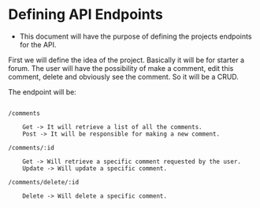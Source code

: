# Defining API Endpoints
* This document will have the purpose of defining the projects endpoints for the API.

First we will define the idea of the project. Basically it will be for starter a forum. The user will have the possibility of make a comment, edit this comment, delete and obviously see the comment. So it will be a CRUD.

The endpoint will be:

```

/comments

    Get -> It will retrieve a list of all the comments.
    Post -> It will be responsible for making a new comment.

/comments/:id

    Get -> Will retrieve a specific comment requested by the user.
    Update -> Will update a specific comment.

/comments/delete/:id

    Delete -> Will delete a specific comment.

```